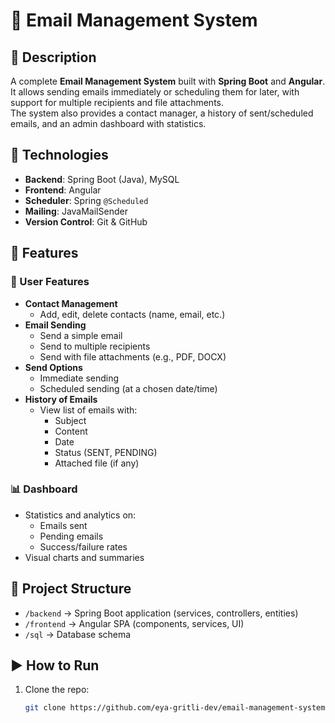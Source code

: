 # 📧 Email Management System

## 📌 Description
A complete **Email Management System** built with **Spring Boot** and **Angular**.  
It allows sending emails immediately or scheduling them for later, with support for multiple recipients and file attachments.  
The system also provides a contact manager, a history of sent/scheduled emails, and an admin dashboard with statistics.

## 🚀 Technologies
- **Backend**: Spring Boot (Java), MySQL
- **Frontend**: Angular
- **Scheduler**: Spring `@Scheduled`
- **Mailing**: JavaMailSender
- **Version Control**: Git & GitHub

## 🔑 Features
### 👤 User Features
- **Contact Management**  
  - Add, edit, delete contacts (name, email, etc.)
- **Email Sending**  
  - Send a simple email
  - Send to multiple recipients
  - Send with file attachments (e.g., PDF, DOCX)
- **Send Options**  
  - Immediate sending
  - Scheduled sending (at a chosen date/time)
- **History of Emails**  
  - View list of emails with:
    - Subject
    - Content
    - Date
    - Status (SENT, PENDING)
    - Attached file (if any)

### 📊 Dashboard
- Statistics and analytics on:
  - Emails sent
  - Pending emails
  - Success/failure rates
- Visual charts and summaries

## 📂 Project Structure
- `/backend` → Spring Boot application (services, controllers, entities)
- `/frontend` → Angular SPA (components, services, UI)
- `/sql` → Database schema

## ▶️ How to Run
1. Clone the repo:
   ```bash
   git clone https://github.com/eya-gritli-dev/email-management-system.git
